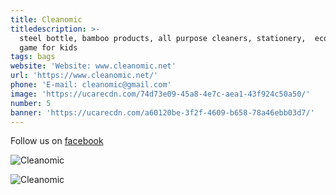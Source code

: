 ```yaml
---
title: Cleanomic
titledescription: >-
  steel bottle, bamboo products, all purpose cleaners, stationery,  ecofunopoly
  game for kids
tags: bags
website: 'Website: www.cleanomic.net'
url: 'https://www.cleanomic.net/'
phone: 'E-mail: cleanomic@gmail.com'
image: 'https://ucarecdn.com/74d73e09-45a8-4e7c-aea1-43f924c50a50/'
number: 5
banner: 'https://ucarecdn.com/a60120be-3f2f-4609-b658-78a46ebb03d7/'
---
```

Follow us on [facebook](www.facebook.com/cleanomic/) 

![Cleanomic](https://ucarecdn.com/7b300df7-91d2-437a-9676-e7c91847ea8b/ "Cleanomic")

![Cleanomic](https://ucarecdn.com/ad52c668-9ffa-44f2-b743-f03818c03124/ "Cleanomic")
